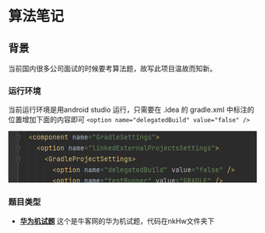 # 算法笔记
## 背景
当前国内很多公司面试的时候要考算法题，故写此项目温故而知新。
### 运行环境
当前运行环境是用android studio 运行，只需要在 .idea 的 gradle.xml 中标注的位置增加下面的内容即可
`<option name="delegatedBuild" value="false" />`

![image](https://raw.githubusercontent.com/Frankie9527/algorithm/master/pic/config.png)
### 题目类型
- [**华为机试题**](https://www.nowcoder.com/exam/oj/ta?tpId=37) 这个是牛客网的华为机试题，代码在nkHw文件夹下
